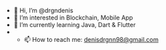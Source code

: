 - 👋 Hi, I’m @drgndenis
- 👀 I’m interested in Blockchain, Mobile App
- 🌱 I’m currently learning Java, Dart & Flutter
- - 📫 How to reach me: denisdrgnn98@gmail.com

<!---
drgndenis/drgndenis is a ✨ special ✨ repository because its `README.md` (this file) appears on your GitHub profile.
You can click the Preview link to take a look at your changes.
--->

